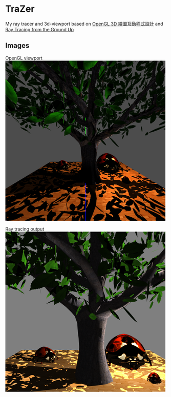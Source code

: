 # TraZer

My ray tracer and 3d-viewport based on [OpenGL 3D 繪圖互動程式設計](https://www.books.com.tw/products/0010797474) and [Ray Tracing from the Ground Up](https://www.amazon.ca/Ray-Tracing-Ground-Kevin-Suffern-ebook/dp/B01E6SGV8Q/ref=sr_1_1?crid=3JH9GOS19VKNI&keywords=ray+trace+from+ground+up&qid=1686250161&s=books&sprefix=ray+trace+from+ground+up%2Cstripbooks%2C167&sr=1-1)


## Images
OpenGL viewport
![alt text](https://github.com/tzungda/TraZer/blob/master/images/opengl_70803.png)

Ray tracing output
![alt text](https://github.com/tzungda/TraZer/blob/master/images/render_5065.png)
